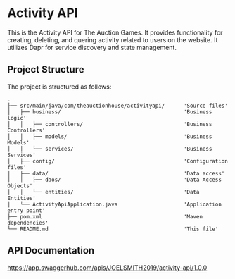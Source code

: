 # Activity API
This is the Activity API for The Auction Games. It provides functionality for creating, deleting, and quering activity related to users on the website. It utilizes Dapr for service discovery and state management.

## Project Structure
The project is structured as follows:
```
.
├── src/main/java/com/theauctionhouse/activityapi/      'Source files'
│   ├── business/                                       'Business logic'                           
│   │   ├── controllers/                                'Business Controllers'
│   │   ├── models/                                     'Business Models'
│   │   └── services/                                   'Business Services'
│   ├── config/                                         'Configuration files'
│   ├── data/                                           'Data access'
│   │   ├── daos/                                       'Data Access Objects'
│   │   └── entities/                                   'Data Entities'
│   └── ActivityApiApplication.java                     'Application entry point'
├── pom.xml                                             'Maven dependencies'
└── README.md                                           'This file'
```

## API Documentation
https://app.swaggerhub.com/apis/JOELSMITH2019/activity-api/1.0.0
